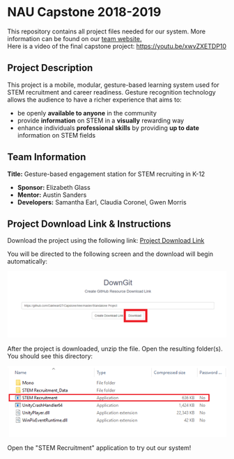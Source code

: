 # NAU Capstone 2018-2019
This repository contains all project files needed for our system. More information can be found on our [team website.](https://www.cefns.nau.edu/capstone/projects/CS/2019/SciKids-S19/index.html)  
Here is a video of the final capstone project: https://youtu.be/xwvZXETDP10
## Project Description
This project is a mobile, modular, gesture-based learning system used for STEM recruitment and career readiness. Gesture recognition technology allows the audience to have a richer experience that aims to:
- be openly **available to anyone** in the community
- provide **information** on STEM in a **visually** rewarding way
- enhance individuals **professional skills** by providing **up to date** information on STEM fields 
## Team Information
**Title:** Gesture-based engagement station for STEM recruiting in K-12
- **Sponsor:** Elizabeth Glass
- **Mentor:** Austin Sanders
- **Developers:** Samantha Earl, Claudia Coronel, Gwen Morris
## Project Download Link & Instructions
Download the project using the following link: 
[Project Download Link](https://minhaskamal.github.io/DownGit/#/home?url=https://github.com/Oakheart27/Capstone/tree/master/Standalone%20Project)

You will be directed to the following screen and the download will begin automatically: </br>

![DownGit](https://github.com/Oakheart27/Capstone/blob/master/Extra%20Information/Images/downgit.png)</br>


After the project is downloaded, unzip the file. Open the resulting folder(s). You should see this directory:</br>

![Folder](https://github.com/Oakheart27/Capstone/blob/master/Extra%20Information/Images/opening_app.png)</br>

Open the "STEM Recruitment" application to try out our system!
